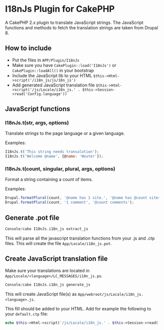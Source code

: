 # I18nJs Plugin for CakePHP #

A CakePHP 2.x plugin to translate JavaScript strings. The JavaScript functions and methods to fetch the translation strings are taken from Drupal 8.

## How to include

* Put the files in `APP/Plugin/I18nJs`
* Make sure you have `CakePlugin::load('I18nJs')` or `CakePlugin::loadAll()` in your bootstrap
* Include the JavaScript lib to your HTML `$this->Html->script('/i18n_js/js/18n_js')`
* Add generated JavaScript translation file `$this->Html->script('/js/Locale/i18n_js.' . $this->Session->read('Config.language'))`

## JavaScript functions

### I18nJs.t(str, args, options)
Translate strings to the page language or a given language.

Examples:
```Javascript
I18nJs.t('This string needs transalation');
I18nJs.t('Welcome @name', {@name: 'Wouter'});
```

### I18nJs.t(count, singular, plural, args, options)
Format a string containing a count of items.

Examples:
```Javascript
Drupal.formatPlural(count, '@name has 1 site.', '@name has @count sites.', {'@name': personName});
Drupal.formatPlural(count, '1 comment', '@count comments');
```

## Generate .pot file
```php
Console/cake I18nJs.i18n_js extract_js
```

This will parse all the javascript translation functions from your .js and .ctp files. This will create the file `App/Locale/i18n_js.pot`. 

## Create JavaScript translation file

Make sure your translations are located in `App/Locale/<language>/LC_MESSAGES/i18n_js.po`.

```php
Console/cake I18nJs.i18n_js generate_js
```

This will create JavaScript file(s) as `App/webroot/js/Locale/i18n_js.<language>.js`. 

This fill should be added to your HTML. Add for example the following to your `default.ctp` file:
```php
echo $this->Html->script('/js/Locale/i18n_js.' . $this->Session->read('Config.language'));
```